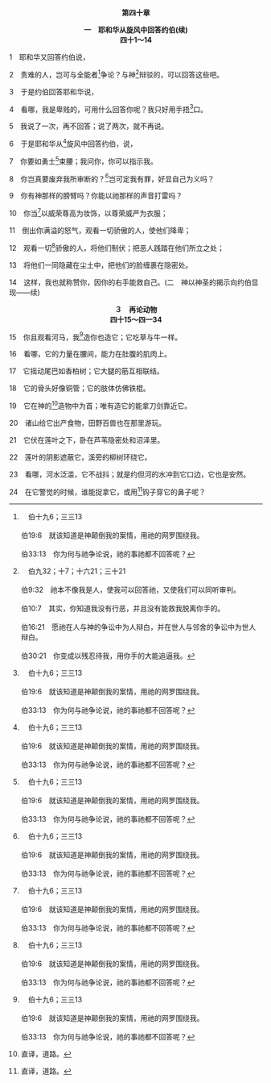 <p style="text-align:center;font-weight:bold;">第四十章</p>

<p style="text-align:center;font-weight:bold;">一　耶和华从旋风中回答约伯(续)<br>四十1～14</p>

1　耶和华又回答约伯说，

2　责难的人，岂可与全能者[^a]争论？与神[^b]辩驳的，可以回答这些吧。

[^a]:　伯十九6；三三13<br><br>伯19:6　就该知道是神颠倒我的案情，用祂的网罗围绕我。<br><br>伯33:13　你为何与祂争论说，祂的事祂都不回答呢？

[^b]:　伯九32；十7；十六21；三十21<br><br>伯9:32　祂本不像我是人，使我可以回答祂，又使我们可以同听审判。<br><br>伯10:7　其实，你知道我没有行恶，并且没有能救我脱离你手的。<br><br>伯16:21　愿祂在人与神的争讼中为人辩白，并在世人与邻舍的争讼中为世人辩白。<br><br>伯30:21　你变成以残忍待我，用你手的大能追逼我。

3　于是约伯回答耶和华说，

4　看哪，我是卑贱的，可用什么回答你呢？我只好用手捂[^a]口。

[^a]:　箴三十32；罗三19<br><br>箴30:32　你若行事愚顽，高抬自己，或是筹思恶计，就当用手捂口。<br><br>罗3:19　我们晓得律法上的话，都是对律法以下之人说的，好堵住各人的口，叫普世的人都伏在神的审判之下。

5　我说了一次，再不回答；说了两次，就不再说。

6　于是耶和华从[^a]旋风中回答约伯，说，

[^a]:　伯三八1<br><br>伯38:1　那时耶和华从旋风中回答约伯，说，

7　你要如勇士[^a]束腰；我问你，你可以指示我。

[^a]:　伯三八3<br><br>伯38:3　你要如勇士束腰；我问你，你可以指示我。

8　你岂真要废弃我所审断的？[^a]岂可定我有罪，好显自己为义吗？

[^a]:　诗五一4；罗三4<br><br>诗51:4　我向你犯罪，唯独得罪了你；我在你眼前行了这恶。因此你责备的时候，显为公义；判断的时候，显为清正。<br><br>罗3:4　绝对不能！神总是真实的，人都是虚谎的，如经上所记：“好叫你说话的时候，显为公义；被人审判的时候，可以得胜。”

9　你有神那样的膀臂吗？你能以祂那样的声音打雷吗？

10　你当[^a]以威荣尊高为妆饰，以尊荣威严为衣服；

[^a]:　参诗九三1；一〇四1<br><br>诗93:1　耶和华作王；祂以威严为衣穿上。耶和华以能力为衣，以能力束腰。世界就坚立，必不动摇。<br><br>诗104:1　我的魂哪，你要颂赞耶和华。耶和华我的神啊，你为至大。你以尊荣威严为衣服，

11　倒出你满溢的怒气，观看一切骄傲的人，使他们降卑；

12　观看一切[^a]骄傲的人，将他们制伏；把恶人践踏在他们所立之处；

[^a]:　赛二12；17；但四37<br><br>赛2:12　因为必有万军之耶和华的一个日子，临到一切骄矜高傲的，和一切高抬自己的，使其降为卑；<br><br>赛2:17　平常人的高傲必屈服，显贵人的狂傲必降为卑；到那日，唯独耶和华被尊崇。<br><br>但4:37　现在我尼布甲尼撒赞美、高举、尊敬天上的王，因为祂一切的作为全是真的，祂的道路是公平的，因为祂能使那行动骄傲的降为卑。

13　将他们一同隐藏在尘土中，把他们的脸缠裹在隐密处。

14　这样，我也就称赞你，因你的右手能救自己。(二　神以神圣的揭示向约伯显现——续)

<p style="text-align:center;font-weight:bold;">３　再论动物<br>四十15～四一34</p>

15　你且观看河马，我[^a]造你也造它；它吃草与牛一样。

[^a]:　创一24～26<br><br>创1:24　神说，地要生出有生命的物，各从其类；牲畜、爬物、走兽，各从其类；事就这样成了。<br><br>创1:25　于是神造出走兽，各从其类；牲畜各从其类；地上一切爬物，各从其类；神看是好的。<br><br>创1:26　神说，我们要按着我们的形像，照着我们的样式造人，使他们管理海里的鱼、空中的鸟、地上的牲畜和全地并地上所爬的一切爬物。

16　看哪，它的力量在腰间，能力在肚腹的肌肉上。

17　它摇动尾巴如香柏树；它大腿的筋互相联结。

18　它的骨头好像铜管；它的肢体仿佛铁棍。

19　它在神的[^1]造物中为首；唯有造它的能拿刀剑靠近它。

[^1]:直译，道路。

20　诸山给它出产食物，田野百兽也在那里游玩。

21　它伏在莲叶之下，卧在芦苇隐密处和沼泽里。

22　莲叶的阴影遮蔽它，溪旁的柳树环绕它。

23　看哪，河水泛滥，它不战抖；就是约但河的水冲到它口边，它也是安然。

24　在它警觉的时候，谁能捉拿它，或用[^1]钩子穿它的鼻子呢？

[^1]:直译，牢笼。


